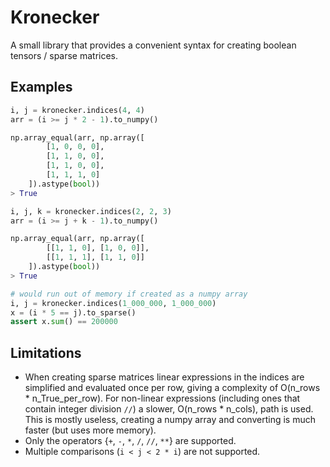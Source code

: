 # Kronecker

A small library that provides a convenient syntax for creating boolean tensors / sparse matrices.

## Examples

```Python
i, j = kronecker.indices(4, 4)
arr = (i >= j * 2 - 1).to_numpy()

np.array_equal(arr, np.array([
        [1, 0, 0, 0],
        [1, 1, 0, 0],
        [1, 1, 0, 0],
        [1, 1, 1, 0]
    ]).astype(bool))
> True
```

```Python
i, j, k = kronecker.indices(2, 2, 3)
arr = (i >= j + k - 1).to_numpy()

np.array_equal(arr, np.array([
        [[1, 1, 0], [1, 0, 0]],
        [[1, 1, 1], [1, 1, 0]]
    ]).astype(bool))
> True
```

```Python
# would run out of memory if created as a numpy array
i, j = kronecker.indices(1_000_000, 1_000_000)
x = (i * 5 == j).to_sparse()
assert x.sum() == 200000
```

## Limitations
* When creating sparse matrices linear expressions in the indices are simplified and evaluated once per row, giving a complexity of O(n_rows * n_True_per_row). For non-linear expressions (including ones that contain integer division `//`) a slower, O(n_rows * n_cols), path is used. This is mostly useless, creating a numpy array and converting is much faster (but uses more memory).
* Only the operators {`+`, `-`, `*`, `/`, `//`, `**`} are supported.
* Multiple comparisons (`i < j < 2 * i`) are not supported.
